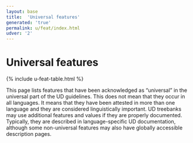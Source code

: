 ```yaml
---
layout: base
title:  'Universal features'
generated: 'true'
permalink: u/feat/index.html
udver: '2'
---
```


# Universal features

{% include u-feat-table.html %}

This page lists features that have been acknowledged as “universal” in the universal part of the
UD guidelines. This does not mean that they occur in all languages. It means that they have been
attested in more than one language and they are considered linguistically important. UD treebanks
may use additional features and values if they are properly documented. Typically, they are
described in language-specific UD documentation, although some non-universal features may also
have globally accessible description pages.
<!-- https://github.com/UniversalDependencies/docs/issues/895 -->
